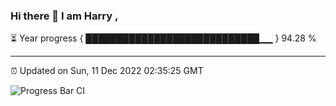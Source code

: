 ### Hi there 👋 I am Harry , 

⏳ Year progress { ████████████████████████████▁▁ } 94.28 %

---

⏰ Updated on Sun, 11 Dec 2022 02:35:25 GMT

![Progress Bar CI](https://github.com/duykhang68/duykhang68/workflows/Progress%20Bar%20CI/badge.svg)
